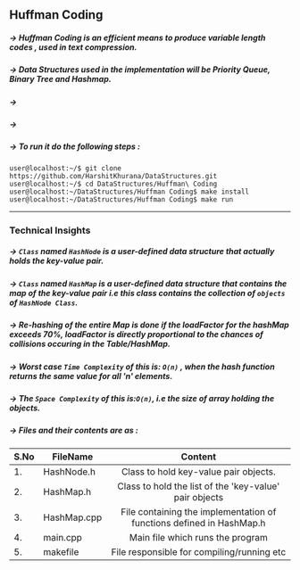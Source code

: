 &nbsp;&nbsp;&nbsp;&nbsp;&nbsp;&nbsp; <h2> Huffman Coding</h2>

##### -> Huffman Coding is an efficient means to produce variable length codes , used in text compression.
##### -> Data Structures used in the implementation will be Priority Queue, Binary Tree and Hashmap.
##### -> 
##### -> 
##### -> To run it do the following steps :
```
user@localhost:~/$ git clone https://github.com/HarshitKhurana/DataStructures.git
user@localhost:~/$ cd DataStructures/Huffman\ Coding
user@localhost:~/DataStructures/Huffman Coding$ make install
user@localhost:~/DataStructures/Huffman Coding$ make run

```

<hr/>

### Technical Insights
##### -> `Class` named `HashNode` is a user-defined data structure that actually holds the key-value pair.
##### -> `Class` named `HashMap` is a user-defined data structure that contains the map of the key-value pair i.e this class contains the collection of `objects` of `HashNode Class`.
##### -> Re-hashing of the entire Map is done if the loadFactor for the hashMap exceeds 70%, loadFactor is directly proportional to the chances of collisions occuring in the Table/HashMap.
##### -> Worst case `Time Complexity` of this is: `O(n)` , when the hash function returns the same value for all 'n' elements.
##### -> The `Space Complexity` of this is:`O(n)`, i.e the size of array holding the objects.

##### -> Files and their contents are as : 

|S.No| FileName                                  | Content                                                                 |
|----| ------------------------------------------|:-----------------------------------------------------------------------:|
|1.  | HashNode.h                                | Class to hold key-value pair objects.                                   |
|2.  | HashMap.h                                 | Class to hold the list of the 'key-value' pair objects                  |
|3.  | HashMap.cpp                               | File containing the implementation of functions defined in HashMap.h    |
|4.  | main.cpp                                  | Main file which runs the program                                        |
|5.  | makefile                                  | File responsible for compiling/running etc                              |



